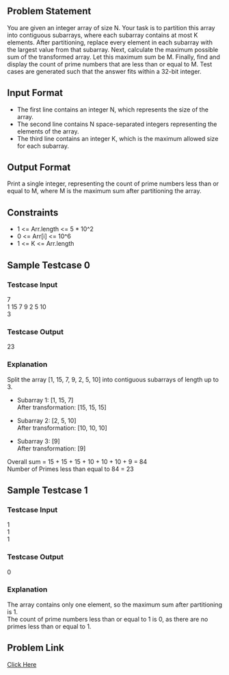 ## Problem Statement

You are given an integer array of size N. Your task is to partition this array into contiguous subarrays, where each subarray contains at most K elements. 
After partitioning, replace every element in each subarray with the largest value from that subarray.
Next, calculate the maximum possible sum of the transformed array. Let this maximum sum be M.
Finally, find and display the count of prime numbers that are less than or equal to M.
Test cases are generated such that the answer fits within a 32-bit integer.

## Input Format

- The first line contains an integer N, which represents the size of the array.
- The second line contains N space-separated integers representing the elements of the array.
- The third line contains an integer K, which is the maximum allowed size for each subarray.

## Output Format
Print a single integer, representing the count of prime numbers less than or equal to M, where  M is the maximum sum after partitioning the array.

## Constraints

- 1 <= Arr.length <= 5 * 10^2
- 0 <= Arr[i] <= 10^6
- 1 <= K <= Arr.length

## Sample Testcase 0

### Testcase Input

7 <br>
1 15 7 9 2 5 10 <br>
3

### Testcase Output
23

### Explanation

Split the array [1, 15, 7, 9, 2, 5, 10] into contiguous subarrays of length up to 3.

- Subarray 1: [1, 15, 7] <br>
  After transformation: [15, 15, 15]
  
- Subarray 2: [2, 5, 10] <br>
  After transformation: [10, 10, 10]
  
- Subarray 3: [9] <br>
  After transformation: [9]

Overall sum = 15 + 15 + 15 + 10 + 10 + 10 + 9 = 84
<br> Number of Primes less than equal to 84 = 23

## Sample Testcase 1

### Testcase Input
1 <br>
1 <br>
1

### Testcase Output
0

### Explanation
The array contains only one element, so the maximum sum after partitioning is 1. <br>
The count of prime numbers less than or equal to 1 is 0, as there are no primes less than or equal to 1.

## Problem Link

[Click Here](https://unstop.com/courses/unstop-practice-interview-pep/30-days-dsa-bootcamp/day-sliding-window-technique-37736/coding-question-37741/)
